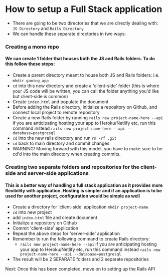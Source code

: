 # How to setup a Full Stack application

- There are going to be two directories that we are directly dealing with: `JS Directory` and `Rails Directory`
- We can handle these separate directories in two ways:

### Creating a mono repo
#### We can create 1 folder that houses both the JS and Rails folders. To do this follow these steps:
- Create a parent directory meant to house both JS and Rails folders: i.e. `mkdir gaming_app`
- `cd` into this new directory and create a 'client-side' folder (this is where your JS code will be written, you can call the folder anything you'd like but client-side is common)
- Create `index.html` and populate the document 
- Before adding the Rails directory, initialize a repository on Github, and connect local project to remote repository 
- Create a new Rails folder by running `rails new project-name-here --api` if you are anticipating hosting your app to Heroku/Netlify etc, run this command instead `rails new project-name-here --api --database=postgresql`
- `cd` into the new rails directory and run `rm -rf .git`
- `cd` back to main directory and commit changes
- WARNING! Moving forward with this model, you have to make sure to be cd'd into the main directory when creating commits. 

### Creating two separate folders and repositories for the client-side and server-side applications
#### This is a better way of handling a full stack application as it provides more flexibility with application. Hosting is simpler and if an application is to be used for another project, configuration would be simple as well
- Create a directory for 'client-side' application `mkdir project-name`
- `cd` into new project
- add `index.html` file and create document
- Initialize a repository on Github 
- Commit 'client-side' application 
- Repeat the above steps for 'server-side' application
- Remember to run the following command to create Rails directory:
    - `rails new project-name-here --api` if you are anticipating hosting your app to Heroku/Netlify etc, run this command instead `rails new project-name-here --api --database=postgresql`
- The result will be 2 SEPARATE folders and 2 separate repositories



Next: Once this has been completed, move on to setting up the Rails API